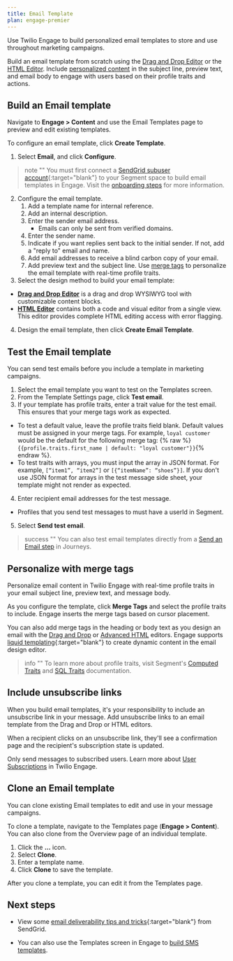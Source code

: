 ```yaml
---
title: Email Template
plan: engage-premier
---
```

Use Twilio Engage to build personalized email templates to store and use throughout marketing campaigns.  

Build an email template from scratch using the [Drag and Drop Editor](/docs/engage/content/email/editor/) or the [HTML Editor](/docs/engage/content/html-editor/). Include [personalized content](#personalize-with-merge-tags) in the subject line, preview text, and email body to engage with users based on their profile traits and actions.


## Build an Email template

Navigate to **Engage > Content** and use the Email Templates page to preview and edit existing templates.

To configure an email template, click **Create Template**.

1. Select **Email**, and click **Configure**.

> note ""
> You must first connect a [SendGrid subuser account](https://docs.sendgrid.com/ui/account-and-settings/subusers#create-a-subuser){:target="blank"} to your Segment space to build email templates in Engage. Visit the [onboarding steps](/docs/engage/onboarding/) for more information.

2. Configure the email template.
    1. Add a template name for internal reference.
    2. Add an internal description.
    3. Enter the sender email address.
        - Emails can only be sent from verified domains.
    4. Enter the sender name.
    4. Indicate if you want replies sent back to the initial sender. If not, add a "reply to" email and name.
    5. Add email addresses to receive a blind carbon copy of your email.
    6. Add preview text and the subject line. Use [merge tags](#personalize-with-merge-tags) to personalize the email template with real-time profile traits.
3. Select the design method to build your email template:
  - [**Drag and Drop Editor**](/docs/engage/content/email/editor/) is a drag and drop WYSIWYG tool with customizable content blocks.
  - [**HTML Editor**](/docs/engage/content/email/html-editor/) contains both a code and visual editor from a single view. This editor provides complete HTML editing access with error flagging.
4. Design the email template, then click **Create Email Template**.

## Test the Email template
You can send test emails before you include a template in marketing campaigns.

1. Select the email template you want to test on the Templates screen.
2. From the Template Settings page, click **Test email**.
3. If your template has profile traits, enter a trait value for the test email. This ensures that your merge tags work as expected.
- To test a default value, leave the profile traits field blank. Default values must be assigned in your merge tags. For example, `loyal customer` would be the default for the following merge tag: {% raw %}```{{profile.traits.first_name | default: "loyal customer"}}```{% endraw %}.
- To test traits with arrays, you must input the array in JSON format. For example, `[“item1”, “item2”]` or `[{“itemName”: “shoes”}]`. If you don't use JSON format for arrays in the test message side sheet, your template might not render as expected. 
4. Enter recipient email addresses for the test message.
- Profiles that you send test messages to must have a userId in Segment.
5. Select **Send test email**.

> success ""
> You can also test email templates directly from a [Send an Email step](/docs/engage/journeys/build-journey/#send-an-email) in Journeys.

## Personalize with merge tags
Personalize email content in Twilio Engage with real-time profile traits in your email subject line, preview text, and message body.


As you configure the template, click **Merge Tags** and select the profile traits to include. Engage inserts the merge tags based on cursor placement.
 
You can also add merge tags in the heading or body text as you design an email with the [Drag and Drop](/docs/engage/content/email/editor/) or [Advanced HTML](/docs/engage/content/email/advanced-html-editor/) editors. Engage supports [liquid templating](https://liquidjs.com/tags/if.html){:target="blank"} to create dynamic content in the email design editor.

> info ""
> To learn more about profile traits, visit Segment's [Computed Traits](/docs/engage/audiences/computed-traits) and [SQL Traits](/docs/engage/audiences/sql-traits/) documentation.

## Include unsubscribe links

When you build email templates, it's your responsibility to include an unsubscribe link in your message. Add unsubscribe links to an email template from the Drag and Drop or HTML editors.

When a recipient clicks on an unsubscribe link, they'll see a confirmation page and the recipient's subscription state is updated.

Only send messages to subscribed users. Learn more about [User Subscriptions](/docs/engage/user-subscriptions/) in Twilio Engage.

## Clone an Email template

You can clone existing Email templates to edit and use in your message campaigns.

To clone a template, navigate to the Templates page (**Engage > Content**). You can also clone from the Overview page of an individual template.

1. Click the **...** icon.
2. Select **Clone**.
3. Enter a template name.
4. Click **Clone** to save the template.

After you clone a template, you can edit it from the Templates page.

## Next steps

- View some [email deliverability tips and tricks](https://docs.sendgrid.com/ui/sending-email/deliverability){:target="blank"} from SendGrid.

- You can also use the Templates screen in Engage to [build SMS templates](/docs/engage/content/sms/template/).
